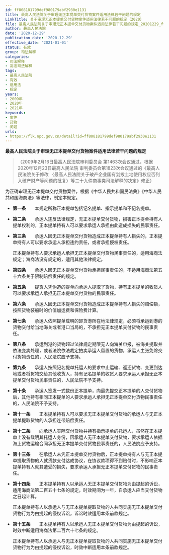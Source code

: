 ```yaml
---
id: ff808181799def980179abf2930e1131
title: 最高人民法院关于审理无正本提单交付货物案件适用法律若干问题的规定
LinkTitle: 关于审理无正本提单交付货物案件适用法律若干问题的规定（2020）
file: 最高人民法院关于审理无正本提单交付货物案件适用法律若干问题的规定_20201229_ff808181799def980179abf2930e1131.docx
author: 最高人民法院
date: '2020-12-29'
publication_date: '2020-12-29'
effective_date: '2021-01-01'
status: 有效
group: 司法解释
categories:
- 司法解释
- 高法司法解释
tags:
- 最高人民法院
- 有效
- 适用法
- 规定
years:
- 2009年
- 2020年
- 2021年
keywords:
- 案件
- 货物
- 问题
urls:
- https://flk.npc.gov.cn/detail?id=ff808181799def980179abf2930e1131
---
```


**最高人民法院关于审理无正本提单交付货物案件适用法律若干问题的规定**

> （2009年2月16日最高人民法院审判委员会
> 第1463次会议通过，根据2020年12月23日最高人民法院
> 审判委员会第1823次会议通过的《最高人民法院关于修改
> 〈最高人民法院关于破产企业国有划拨土地使用权应否列入破产财产等问题的批复〉等二十九件商事类司法解释的决定》修正）

为正确审理无正本提单交付货物案件，根据《中华人民共和国民法典》《中华人民共和国海商法》等法律，制定本规定。

- **第一条**　　本规定所称正本提单包括记名提单、指示提单和不记名提单。

- **第二条**　　承运人违反法律规定，无正本提单交付货物，损害正本提单持有人提单权利的，正本提单持有人可以要求承运人承担由此造成损失的民事责任。

- **第三条**　　承运人因无正本提单交付货物造成正本提单持有人损失的，正本提单持有人可以要求承运人承担违约责任，或者承担侵权责任。

  正本提单持有人要求承运人承担无正本提单交付货物民事责任的，适用海商法规定；海商法没有规定的，适用其他法律规定。

- **第四条**　　承运人因无正本提单交付货物承担民事责任的，不适用海商法第五十六条关于限制赔偿责任的规定。

- **第五条**　　提货人凭伪造的提单向承运人提取了货物，持有正本提单的收货人可以要求承运人承担无正本提单交付货物的民事责任。

- **第六条**　　承运人因无正本提单交付货物造成正本提单持有人损失的赔偿额，按照货物装船时的价值加运费和保险费计算。

- **第七条**　　承运人依照提单载明的卸货港所在地法律规定，必须将承运到港的货物交付给当地海关或者港口当局的，不承担无正本提单交付货物的民事责任。

- **第八条**　　承运到港的货物超过法律规定期限无人向海关申报，被海关提取并依法变卖处理，或者法院依法裁定拍卖承运人留置的货物，承运人主张免除交付货物责任的，人民法院应予支持。

- **第九条**　　承运人按照记名提单托运人的要求中止运输、返还货物、变更到达地或者将货物交给其他收货人，持有记名提单的收货人要求承运人承担无正本提单交付货物民事责任的，人民法院不予支持。

- **第十条**　　承运人签发一式数份正本提单，向最先提交正本提单的人交付货物后，其他持有相同正本提单的人要求承运人承担无正本提单交付货物民事责任的，人民法院不予支持。

- **第十一条**　　正本提单持有人可以要求无正本提单交付货物的承运人与无正本提单提取货物的人承担连带赔偿责任。

- **第十二条**　　向承运人实际交付货物并持有指示提单的托运人，虽然在正本提单上没有载明其托运人身份，因承运人无正本提单交付货物，要求承运人依据海上货物运输合同承担无正本提单交付货物民事责任的，人民法院应予支持。

- **第十三条**　　在承运人未凭正本提单交付货物后，正本提单持有人与无正本提单提取货物的人就货款支付达成协议，在协议款项得不到赔付时，不影响正本提单持有人就其遭受的损失，要求承运人承担无正本提单交付货物的民事责任。

- **第十四条**　　正本提单持有人以承运人无正本提单交付货物为由提起的诉讼，适用海商法第二百五十七条的规定，时效期间为一年，自承运人应当交付货物之日起计算。

  正本提单持有人以承运人与无正本提单提取货物的人共同实施无正本提单交付货物行为为由提起的侵权诉讼，诉讼时效适用本条前款规定。

- **第十五条**　　正本提单持有人以承运人无正本提单交付货物为由提起的诉讼，时效中断适用海商法第二百六十七条的规定。

  正本提单持有人以承运人与无正本提单提取货物的人共同实施无正本提单交付货物行为为由提起的侵权诉讼，时效中断适用本条前款规定。
